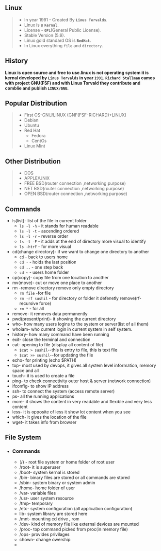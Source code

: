 ## Linux
>- In year 1991 - Created By **`Linus Torvalds`**.
>- Linux is a **`Kernal`**.
>- License - **`GPL`**(General Public License).
>- Stable Version (5.9).
>- Linux gold standard OS is **`RedHat`**.
>- In Linux everything `file` and `directory`.


## History
**Linux is open source and free to use.linux is not operating system it is kernal developed by `Linus Torvalds` in year `1991`. `Richard Stallman`  cames with project GNU(FSF) and with Linus Torvald they contribute and comblie and publish `LINUX/GNU`.**





## Popular Distribution
> - First OS-GNU/LINUX (GNF(FSF-RICHARD)+LINUX)
> - Debian
> - Ubuntu
> - Red Hat 
>   - Fedora
>   - CentOs
> - Linux Mint
## Other Distribution
> - DOS
> - APPLE/UNIX
> - FREE BSD(router connection ,networking purpose)
> - NET BSD(router connection ,networking purpose)
> - OPEN BSD(router connection ,networking purpose)
## Commands
  - ls(list)- list of the file in current folder
    - `ls -l -h` - it stands for human readable 
    - `ls -l -t` - ascending ordered
    - `ls -l -r` - reverse order 
    - `ls -l -F` - it adds at the end of directory more visual to identify
    - `ls -htrF` - for more visual 
 - cd(change directory)- if we want to change one directory to another
   - `cd` - back to users home
   - `cd -` - holds the last position
   - `cd ..` - one step back
   - `cd ~` - users home folder
 - cp(copy)- copy file from one location to another 
 - mv(move)- cut or move one place to another 
 - rm -remove directory remove only empty directory
   - `rm file` -for file
   - `rm -rf sushil` - for directory or folder it defenetly remove(rf-recursive force)
   - `rm *` - for all
 - remove- it removes data permanently
 - pwd(present/print)- it showing the current directory 
 - who- how many users logins to the system or server(list of all them)
 - whoiam- who current login in current system in self system.
 - history- how many command have been running
 - exit- close the terminal and connection
 - cat- opening to file (display all content of file)
   - `$cat > sushil`--this is entry to file, this is text file
   - `$cat >> sushil`--for updating the file
 - echo- for printing (echo $PATH)
 - top- most used by devops, it gives all system level information, memory space and all
 - touch- it is used to create a file
 - ping- to check connectivity outer host & server (network connection)
 - ifconfig- to show IP address
 - ssh- to connect the system (access remote server)
 - ps- all the running applications
 - more- it shows the content in very readable and flexible and very less content
 - less- it is opposite of less it show lot content when you see
 - which- it gives the location of the file 
 - wget- it takes info from browser

## File System
 - ### Commands
   - (/) - root file system or home folder of root user 
   - /root- it is superuser
   - /boot- system kernal is stored
   - /bin- binary files are stored or all commands are stored
   - /sbin- system binary or system admin
   - /home- home folder of user 
   - /var- variable files 
   - /usr- user system resource
   - /tmp- temporary
   - /etc- system configuration (all application configuration)
   - lib- system library are stored here 
   - /mnt- mounting cd drive , rom
   - /dev- kind of memory file like external devices are mounted
   - /proc- top command picked from proc(in memory file)
   - /ops- provides privilages
   - chown- change owership
   - 












